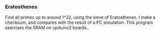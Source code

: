 ### Eratosthenes

Find all primes up to around 1^32, using the sieve of Eratosthenes. I make a checksum, and compares with the result of a PC simulation.
This program exercises the SRAM on upduino2 boards.